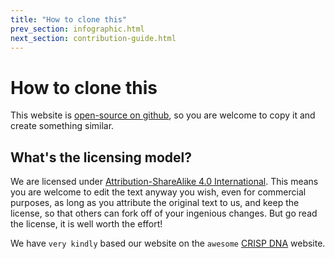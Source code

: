 ```yaml
---
title: "How to clone this"
prev_section: infographic.html
next_section: contribution-guide.html
---
```


How to clone this
=================

This website is [open-source on github](https://github.com/rht-labs/rht-labs.github.io), so you are welcome to copy it and create something similar.

What's the licensing model?
---------------------------

We are licensed under [Attribution-ShareAlike 4.0 International](http://creativecommons.org/licenses/by-sa/4.0/). This means you are welcome to edit the text anyway you wish, even for commercial purposes, as long as you attribute the original text to us, and keep the license, so that others can fork off of your ingenious changes. But go read the license, it is well worth the effort!

We have `very kindly` based our website on the `awesome` [CRISP DNA](https://github.com/crispab/crisp-dna) website.
